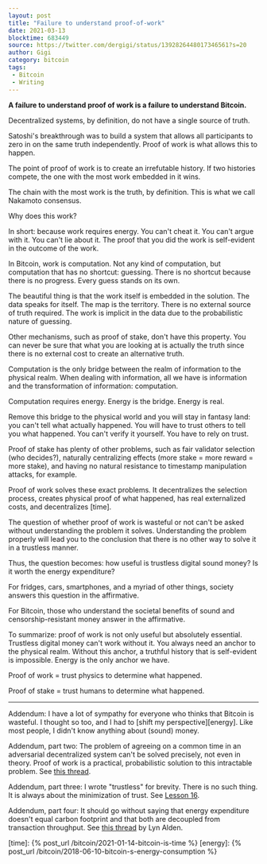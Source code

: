 ```yaml
---
layout: post
title: "Failure to understand proof-of-work"
date: 2021-03-13
blocktime: 683449
source: https://twitter.com/dergigi/status/1392826448017346561?s=20
author: Gigi
category: bitcoin
tags:
 - Bitcoin
 - Writing
---
```


**A failure to understand proof of work is a failure to understand Bitcoin.**

Decentralized systems, by definition, do not have a single source of
truth.

Satoshi\'s breakthrough was to build a system that allows all
participants to zero in on the same truth independently. Proof of work
is what allows this to happen.

The point of proof of work is to create an irrefutable history. If two
histories compete, the one with the most work embedded in it wins.

The chain with the most work is the truth, by definition. This is what
we call Nakamoto consensus.

Why does this work?

In short: because work requires energy. You can\'t cheat it. You can\'t
argue with it. You can\'t lie about it. The proof that you did the work
is self-evident in the outcome of the work.

In Bitcoin, work is computation. Not any kind of computation, but
computation that has no shortcut: guessing. There is no shortcut because
there is no progress. Every guess stands on its own.

The beautiful thing is that the work itself is embedded in the solution.
The data speaks for itself. The map is the territory. There is no
external source of truth required. The work is implicit in the data due
to the probabilistic nature of guessing.

Other mechanisms, such as proof of stake, don\'t have this property. You
can never be sure that what you are looking at is actually the truth
since there is no external cost to create an alternative truth.

Computation is the only bridge between the realm of information to the
physical realm. When dealing with information, all we have is
information and the transformation of information: computation.

Computation requires energy. Energy is the bridge. Energy is real.

Remove this bridge to the physical world and you will stay in fantasy
land: you can\'t tell what actually happened. You will have to trust
others to tell you what happened. You can\'t verify it yourself. You
have to rely on trust.

Proof of stake has plenty of other problems, such as fair validator
selection (who decides?), naturally centralizing effects (more stake =
more reward = more stake), and having no natural resistance to timestamp
manipulation attacks, for example.

Proof of work solves these exact problems. It decentralizes the selection
process, creates physical proof of what happened, has real externalized costs,
and decentralizes [time].

The question of whether proof of work is wasteful or not can\'t be asked
without understanding the problem it solves. Understanding the problem
properly will lead you to the conclusion that there is no other way to
solve it in a trustless manner.

Thus, the question becomes: how useful is trustless digital sound money?
Is it worth the energy expenditure?

For fridges, cars, smartphones, and a myriad of other things, society
answers this question in the affirmative.

For Bitcoin, those who understand the societal benefits of sound and
censorship-resistant money answer in the affirmative.

To summarize: proof of work is not only useful but absolutely essential.
Trustless digital money can\'t work without it. You always need an
anchor to the physical realm. Without this anchor, a truthful history
that is self-evident is impossible. Energy is the only anchor we have.


Proof of work = trust physics to determine what happened.

Proof of stake = trust humans to determine what happened.

---

Addendum: I have a lot of sympathy for everyone who thinks that Bitcoin is
wasteful. I thought so too, and I had to [shift my perspective][energy]. Like
most people, I didn't know anything about (sound) money.

Addendum, part two: The problem of agreeing on a common time in an
adversarial decentralized system can\'t be solved precisely, not even in
theory. Proof of work is a practical, probabilistic solution to this
intractable problem.
See [this thread](https://twitter.com/dergigi/status/1392409660154646529?s=20).

Addendum, part three: I wrote \"trustless\" for brevity. There is no
such thing. It is always about the minimization of trust.
See [Lesson 16](https://21lessons.com/16/).

Addendum, part four: It should go without saying that energy expenditure
doesn\'t equal carbon footprint and that both are decoupled from
transaction throughput.
See [this thread](https://twitter.com/LynAldenContact/status/1374774367666761729?s=20) by Lyn Alden.

[time]: {% post_url /bitcoin/2021-01-14-bitcoin-is-time %}
[energy]: {% post_url /bitcoin/2018-06-10-bitcoin-s-energy-consumption %}
